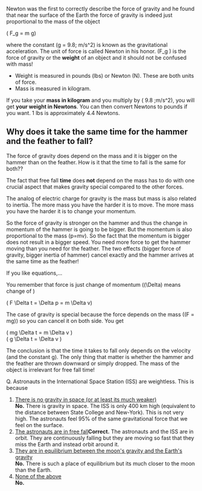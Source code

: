 Newton was the first to correctly describe the force of gravity and he found that near the surface of the Earth the force of gravity is indeed just proportional to the mass of the object

\( F_g = m g\)

where the constant \(g = 9.8\; m/s^2\) is known as the gravitational acceleration. The unit of force is called Newton in his honor. \(F_g \) is the force of gravity or the **weight** of an object and it should not be confused with mass!

- Weight is measured in pounds (lbs) or Newton (N). These are both units of force.
- Mass is measured in kilogram.

If you take your **mass in kilogram** and you multiply by \( 9.8 \;m/s^2\), you will get **your weight in Newtons**. You can then convert Newtons to pounds if you want. 1 lbs is approximately 4.4 Newtons.

Why does it take the same time for the hammer and the feather to fall?
----------------------------------------------------------------------

The force of gravity does depend on the mass and it is bigger on the hammer than on the feather. How is it that the time to fall is the same for both??

The fact that free fall **time** does **not** depend on the mass has to do with one crucial aspect that makes gravity special compared to the other forces.

The analog of electric charge for gravity is the mass but mass is also related to inertia. The more mass you have the harder it is to move. The more mass you have the harder it is to change your momentum.

So the force of gravity is stronger on the hammer and thus the change in momentum of the hammer is going to be bigger. But the momentum is also proportional to the mass \(p=mv\). So the fact that the momentum is bigger does not result in a bigger speed. You need more force to get the hammer moving than you need for the feather. The two effects (bigger force of gravity, bigger inertia of hammer) cancel exactly and the hammer arrives at the same time as the feather!

If you like equations,...

You remember that force is just change of momentum (\(\Delta\) means change of )

\( F \Delta t = \Delta p = m \Delta v\)

The case of gravity is special because the force depends on the mass (\(F = mg\)) so you can cancel it on both side. You get

\( mg \Delta t = m \Delta v \)  
 \( g \Delta t = \Delta v \)

The conclusion is that the time it takes to fall only depends on the velocity (and the constant g). The only thing that matter is whether the hammer and the feather are thrown downward or simply dropped. The mass of the object is irrelevant for free fall time!

<div class="question">Q. Astronauts in the International Space Station (ISS) are weightless. This is because

1. [There is no gravity in space (or at least its much weaker)](#)  
  **No.** There is gravity in space. The ISS is only 400 km high (equivalent to the distance between State College and New-York). This is not very high. The astronauts feel 95% of the same gravitational force that we feel on the surface.
2. [The astronauts are in free fall](#)**Correct.** The astronauts and the ISS are in orbit. They are continuously falling but they are moving so fast that they miss the Earth and instead orbit around it.
3. [They are in equilibrium between the moon's gravity and the Earth's gravity](#)  
  **No.** There is such a place of equilibrium but its much closer to the moon than the Earth.
4. [None of the above](#)  
  **No.**
 
</div>